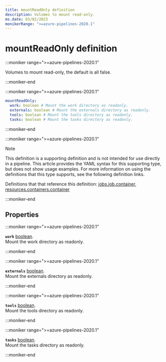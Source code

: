 ```yaml
---
title: mountReadOnly definition
description: Volumes to mount read-only.
ms.date: 03/02/2023
monikerRange: ">=azure-pipelines-2020.1"
---
```


# mountReadOnly definition

<!-- :::description::: -->
:::moniker range=">=azure-pipelines-2020.1"

<!-- :::editable-content name="description"::: -->
Volumes to mount read-only, the default is all false.
<!-- :::editable-content-end::: -->

:::moniker-end
<!-- :::description-end::: -->

<!-- :::syntax::: -->
:::moniker range=">=azure-pipelines-2020.1"

```yaml
mountReadOnly:
  work: boolean # Mount the work directory as readonly.
  externals: boolean # Mount the externals directory as readonly.
  tools: boolean # Mount the tools directory as readonly.
  tasks: boolean # Mount the tasks directory as readonly.
```

:::moniker-end
<!-- :::syntax-end::: -->

<!-- :::parents::: -->
:::moniker range=">=azure-pipelines-2020.1"

> [!NOTE]
> This definition is a supporting definition and is not intended for use directly in a pipeline. This article provides the YAML syntax for this supporting type, but does not show usage examples. For more information on using the definitions that this type supports, see the following definition links.

Definitions that that reference this definition: [jobs.job.container](jobs-job-container.md), [resources.containers.container](resources-containers-container.md)

:::moniker-end
<!-- :::parents-end::: -->

## Properties

<!-- :::properties::: -->
<!-- :::item name="work"::: -->
:::moniker range=">=azure-pipelines-2020.1"

**`work`** [boolean](boolean.md).<br><!-- :::editable-content name="propDescription"::: -->
Mount the work directory as readonly.
<!-- :::editable-content-end::: -->

:::moniker-end
<!-- :::item-end::: -->
<!-- :::item name="externals"::: -->
:::moniker range=">=azure-pipelines-2020.1"

**`externals`** [boolean](boolean.md).<br><!-- :::editable-content name="propDescription"::: -->
Mount the externals directory as readonly.
<!-- :::editable-content-end::: -->

:::moniker-end
<!-- :::item-end::: -->
<!-- :::item name="tools"::: -->
:::moniker range=">=azure-pipelines-2020.1"

**`tools`** [boolean](boolean.md).<br><!-- :::editable-content name="propDescription"::: -->
Mount the tools directory as readonly.
<!-- :::editable-content-end::: -->

:::moniker-end
<!-- :::item-end::: -->
<!-- :::item name="tasks"::: -->
:::moniker range=">=azure-pipelines-2020.1"

**`tasks`** [boolean](boolean.md).<br><!-- :::editable-content name="propDescription"::: -->
Mount the tasks directory as readonly.
<!-- :::editable-content-end::: -->

:::moniker-end
<!-- :::item-end::: -->
<!-- :::properties-end::: -->

<!-- :::remarks::: -->
<!-- :::editable-content name="remarks"::: -->
<!-- :::editable-content-end::: -->
<!-- :::remarks-end::: -->

<!-- :::examples::: -->
<!-- :::editable-content name="examples"::: -->
<!-- :::editable-content-end::: -->
<!-- :::examples-end::: -->

<!-- :::see-also::: -->
<!-- :::editable-content name="seeAlso"::: -->
<!-- :::editable-content-end::: -->
<!-- :::see-also-end::: -->